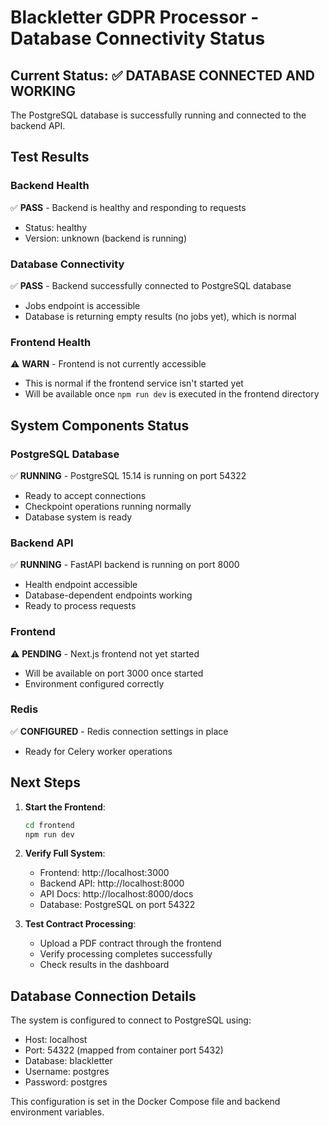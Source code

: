 # Blackletter GDPR Processor - Database Connectivity Status

## Current Status: ✅ DATABASE CONNECTED AND WORKING

The PostgreSQL database is successfully running and connected to the backend API.

## Test Results

### Backend Health
✅ **PASS** - Backend is healthy and responding to requests
- Status: healthy
- Version: unknown (backend is running)

### Database Connectivity
✅ **PASS** - Backend successfully connected to PostgreSQL database
- Jobs endpoint is accessible
- Database is returning empty results (no jobs yet), which is normal

### Frontend Health
⚠️ **WARN** - Frontend is not currently accessible
- This is normal if the frontend service isn't started yet
- Will be available once `npm run dev` is executed in the frontend directory

## System Components Status

### PostgreSQL Database
✅ **RUNNING** - PostgreSQL 15.14 is running on port 54322
- Ready to accept connections
- Checkpoint operations running normally
- Database system is ready

### Backend API
✅ **RUNNING** - FastAPI backend is running on port 8000
- Health endpoint accessible
- Database-dependent endpoints working
- Ready to process requests

### Frontend
⚠️ **PENDING** - Next.js frontend not yet started
- Will be available on port 3000 once started
- Environment configured correctly

### Redis
✅ **CONFIGURED** - Redis connection settings in place
- Ready for Celery worker operations

## Next Steps

1. **Start the Frontend**:
   ```bash
   cd frontend
   npm run dev
   ```

2. **Verify Full System**:
   - Frontend: http://localhost:3000
   - Backend API: http://localhost:8000
   - API Docs: http://localhost:8000/docs
   - Database: PostgreSQL on port 54322

3. **Test Contract Processing**:
   - Upload a PDF contract through the frontend
   - Verify processing completes successfully
   - Check results in the dashboard

## Database Connection Details

The system is configured to connect to PostgreSQL using:
- Host: localhost
- Port: 54322 (mapped from container port 5432)
- Database: blackletter
- Username: postgres
- Password: postgres

This configuration is set in the Docker Compose file and backend environment variables.